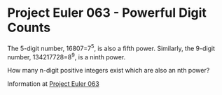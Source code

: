 # Project Euler 063 - Powerful Digit Counts

The 5-digit number, 16807=7<sup>5</sup>, is also a fifth power.  Similarly, the 9-digit number, 134217728=8<sup>9</sup>, is a ninth power.

How many n-digit positive integers exist which are also an nth power?

Information at [Project Euler 063](https://projecteuler.net/problem=63)

